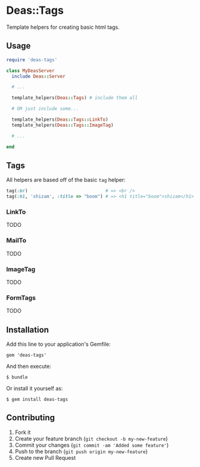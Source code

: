 # Deas::Tags

Template helpers for creating basic html tags.

## Usage

```ruby
require 'deas-tags'

class MyDeasServer
  include Deas::Server

  # ...

  template_helpers(Deas::Tags) # include them all

  # OR just include some...

  template_helpers(Deas::Tags::LinkTo)
  template_helpers(Deas::Tags::ImageTag)

  # ...

end
```

## Tags

All helpers are based off of the basic `tag` helper:

```ruby
tag(:br)                             # => <br />
tag(:h1, 'shizam', :title => "boom") # => <h1 title="boom">shizam</h1>
```

### LinkTo

TODO

### MailTo

TODO

### ImageTag

TODO

### FormTags

TODO

## Installation

Add this line to your application's Gemfile:

    gem 'deas-tags'

And then execute:

    $ bundle

Or install it yourself as:

    $ gem install deas-tags

## Contributing

1. Fork it
2. Create your feature branch (`git checkout -b my-new-feature`)
3. Commit your changes (`git commit -am 'Added some feature'`)
4. Push to the branch (`git push origin my-new-feature`)
5. Create new Pull Request
